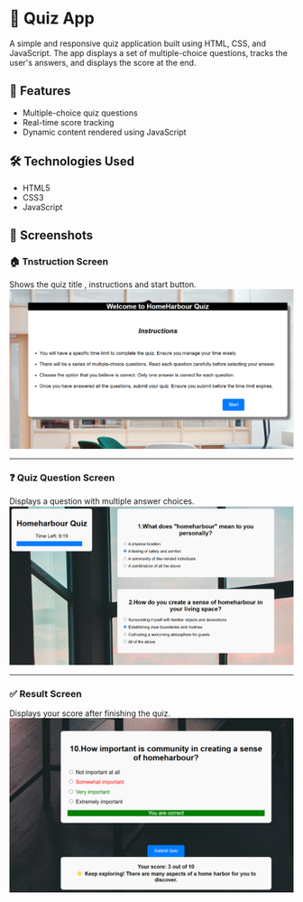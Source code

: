 # 🎯 Quiz App

A simple and responsive quiz application built using HTML, CSS, and JavaScript. The app displays a set of multiple-choice questions, tracks the user's answers, and displays the score at the end.

## 🚀 Features

- Multiple-choice quiz questions
- Real-time score tracking
- Dynamic content rendered using JavaScript

## 🛠️ Technologies Used

- HTML5
- CSS3
- JavaScript

## 📸 Screenshots

### 🏠 Tnstruction Screen
Shows the quiz title , instructions and start button.  
![Home Screen](output/instruction.png)

---

### ❓ Quiz Question Screen
Displays a question with multiple answer choices.  
![Quiz Screen](output/quiz.png)

---

### ✅ Result Screen
Displays your score after finishing the quiz.  
![Result Screen](output/result.png)




